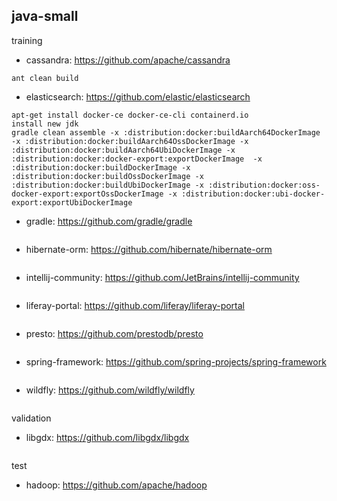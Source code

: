 ## java-small

training
- cassandra: https://github.com/apache/cassandra
```
ant clean build
```
- elasticsearch: https://github.com/elastic/elasticsearch 
```
apt-get install docker-ce docker-ce-cli containerd.io
install new jdk
gradle clean assemble -x :distribution:docker:buildAarch64DockerImage -x :distribution:docker:buildAarch64OssDockerImage -x :distribution:docker:buildAarch64UbiDockerImage -x :distribution:docker:docker-export:exportDockerImage  -x :distribution:docker:buildDockerImage -x :distribution:docker:buildOssDockerImage -x :distribution:docker:buildUbiDockerImage -x :distribution:docker:oss-docker-export:exportOssDockerImage -x :distribution:docker:ubi-docker-export:exportUbiDockerImage
```
- gradle: https://github.com/gradle/gradle
```

```
- hibernate-orm: https://github.com/hibernate/hibernate-orm
```
```
- intellij-community: https://github.com/JetBrains/intellij-community
```
```
- liferay-portal: https://github.com/liferay/liferay-portal
```
```
- presto: https://github.com/prestodb/presto
```
```
- spring-framework: https://github.com/spring-projects/spring-framework
```
```
- wildfly: https://github.com/wildfly/wildfly
```
```

validation
- libgdx: https://github.com/libgdx/libgdx
```
```

test
- hadoop: https://github.com/apache/hadoop
```
```


